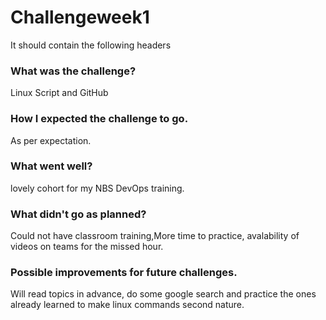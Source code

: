 # Challengeweek1
It should contain the following headers

### What was the challenge?
Linux Script and GitHub 
### How I expected the challenge to go.
As per expectation.
### What went well?
lovely cohort for my NBS DevOps training.
### What didn't go as planned?
Could not have classroom training,More time to practice, avalability of videos on teams for the missed hour.
### Possible improvements for future challenges.
Will read topics in advance, do some google search and practice the ones already learned to make linux commands second nature.
